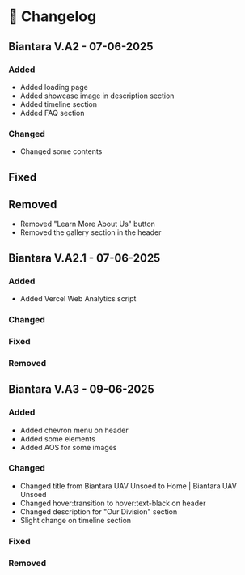 # 🧾 Changelog
## Biantara V.A2 - 07-06-2025

### Added
- Added loading page
- Added showcase image in description section
- Added timeline section
- Added FAQ section

### Changed
- Changed some contents

## Fixed

## Removed
- Removed "Learn More About Us" button
- Removed the gallery section in the header

## Biantara V.A2.1 - 07-06-2025

### Added
- Added Vercel Web Analytics script 

### Changed

### Fixed

### Removed

## Biantara V.A3 - 09-06-2025

### Added
- Added chevron menu on header
- Added some elements
- Added AOS for some images

### Changed
- Changed title from Biantara UAV Unsoed to Home | Biantara UAV Unsoed
- Changed hover:transition to hover:text-black on header
- Changed description for "Our Division" section
- Slight change on timeline section

### Fixed

### Removed